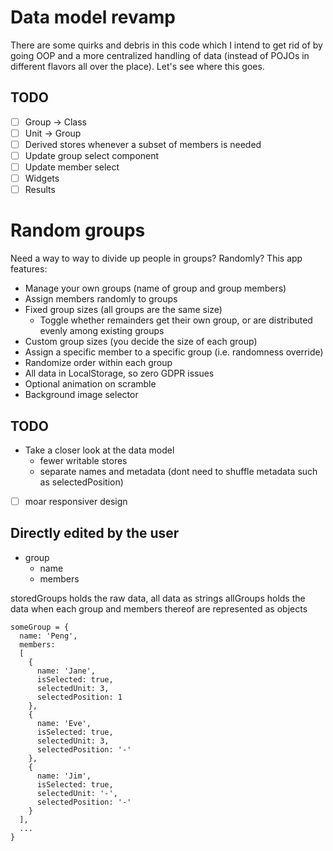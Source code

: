 # Data model revamp

There are some quirks and debris in this code which I intend to get rid of by going OOP and a more centralized handling of data (instead of POJOs in different flavors all over the place). Let's see where this goes.

## TODO

- [ ] Group -> Class
- [ ] Unit -> Group
- [ ] Derived stores whenever a subset of members is needed
- [ ] Update group select component
- [ ] Update member select
- [ ] Widgets
- [ ] Results

# Random groups

Need a way to way to divide up people in groups? Randomly? This app features:

- Manage your own groups (name of group and group members)
- Assign members randomly to groups
- Fixed group sizes (all groups are the same size)
  - Toggle whether remainders get their own group, or are distributed evenly among existing groups
- Custom group sizes (you decide the size of each group)
- Assign a specific member to a specific group (i.e. randomness override)
- Randomize order within each group
- All data in LocalStorage, so zero GDPR issues
- Optional animation on scramble
- Background image selector

## TODO

- Take a closer look at the data model
  - fewer writable stores
  - separate names and metadata (dont need to shuffle metadata such as selectedPosition)
- [ ] moar responsiver design

## Directly edited by the user

- group
  - name
  - members

storedGroups holds the raw data, all data as strings
allGroups holds the data when each group and members thereof are represented as objects

```
someGroup = {
  name: 'Peng',
  members:
  [
    {
      name: 'Jane',
      isSelected: true,
      selectedUnit: 3,
      selectedPosition: 1
    },
    {
      name: 'Eve',
      isSelected: true,
      selectedUnit: 3,
      selectedPosition: '-'
    },
    {
      name: 'Jim',
      isSelected: true,
      selectedUnit: '-',
      selectedPosition: '-'
    }
  ],
  ...
}
```
